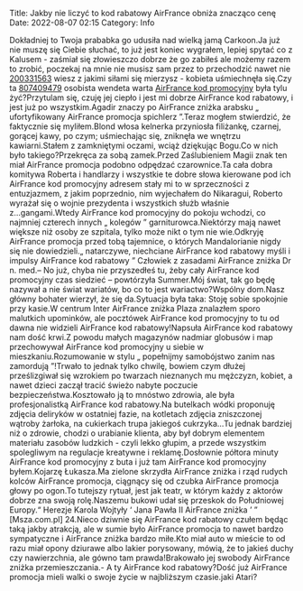Title: Jakby nie liczyć to kod rabatowy AirFrance obniża znacząco cenę
Date: 2022-08-07 02:15
Category: Info

Dokładniej to Twoja prababka go udusiła nad wielką jamą Carkoon.Ja już nie muszę się Ciebie słuchać, to już jest koniec wygrałem, lepiej spytać co z Kalusem - zaśmiał się złowieszczo dobrze że go zabiłeś ale możemy razem to zrobić, poczekaj na mnie nie musisz sam przez to przechodzić nawet nie [200331563](https://telinfo.co/fr/numero/serie/200/33/15/) wiesz z jakimi siłami się mierzysz - kobieta uśmiechnęła się.Czy ta [807409479](https://telinfo.co/pl/numer/807409479/) osobista wendeta warta [AirFrance kod promocyjny](https://promki.pl/kody-rabatowe/airfrance) była tylu żyć?Przytulam się, czuję jej ciepło i jest mi dobrze AirFrance kod rabatowy, i jest już po wszystkim.Agadir znaczy po AirFrance zniżka arabsku „ ufortyfikowany AirFrance promocja spichlerz ”.Teraz mogłem stwierdzić, że faktycznie się myliłem.Blond włosa kelnerka przyniosła filiżankę, czarnej, gorącej kawy, po czym; uśmiechając się, zniknęła we wnętrzu kawiarni.Stałem z zamkniętymi oczami, wciąż dziękując Bogu.Co w nich było takiego?Przekręca za sobą zamek.Przed Zaślubieniem Magii znak ten miał AirFrance promocja podobno odpędzać czarownice.Ta cała dobra komitywa Roberta i handlarzy i wszystkie te dobre słowa kierowane pod ich AirFrance kod promocyjny adresem stały mi to w sprzeczności z entuzjazmem, z jakim poprzednio, nim wyjechałem do Nikaragui, Roberto wyrażał się o wojnie prezydenta i wszystkich służb właśnie z...gangami.Wtedy AirFrance kod promocyjny do pokoju wchodzi, co najmniej czterech innych „ kolegów ” garniturowca.Niektórzy mają nawet większe niż osoby ze szpitala, tylko może nikt o tym nie wie.Odkryję AirFrance promocja przed tobą tajemnice, o których Mandalorianie nigdy się nie dowiedzieli.„ natarczywe, niechciane AirFrance kod rabatowy myśli i impulsy AirFrance kod rabatowy ” Człowiek z zasadami AirFrance zniżka Dr n. med.– No już, chyba nie przyszedłeś tu, żeby cały AirFrance kod promocyjny czas siedzieć – powtórzyła Summer.Mój świat, tak go będę nazywał a nie świat wariatów, bo co to jest wariactwo?Wspólny dom.Nasz główny bohater wierzył, że się da.Sytuacja była taka: Stoję sobie spokojnie przy kasie.W centrum Inter AirFrance zniżka Plaza znalazłem sporo malutkich upominków, ale pocztówek AirFrance kod promocyjny to tu od dawna nie widzieli AirFrance kod rabatowy!Napsuła AirFrance kod rabatowy nam dość krwi.Z powodu małych magazynów nadmiar globusów i map przechowywał AirFrance kod promocyjny u siebie w mieszkaniu.Rozumowanie w stylu „ popełnijmy samobójstwo zanim nas zamordują ”!Trwało to jednak tylko chwilę, bowiem czym dłużej prześlizgiwał się wzrokiem po twarzach nieznanych mu mężczyzn, kobiet, a nawet dzieci zaczął tracić świeżo nabyte poczucie bezpieczeństwa.Kosztowało ją to mnóstwo zdrowia, ale była profesjonalistką AirFrance kod rabatowy.Na butelkach wódki proponuję zdjęcia deliryków w ostatniej fazie, na kotletach zdjęcia zniszczonej wątroby żarłoka, na cukierkach trupa jakiegoś cukrzyka...Tu jednak bardziej niż o zdrowie, chodzi o urabianie klienta, aby był dobrym elementem materiału zasobów ludzkich - czyli lekko głupim, a przede wszystkim spolegliwym na regulacje kreatywne i reklamę.Dosłownie półtora minuty AirFrance kod promocyjny z buta i już tam AirFrance kod promocyjny byłem.Kojarzę Łukasza.Ma zielone skrzydła AirFrance zniżka i rząd rudych kolców AirFrance promocja, ciągnący się od czubka AirFrance promocja głowy po ogon.To tutejszy rytuał, jest jak teatr, w którym każdy z aktorów dobrze zna swoją rolę.Naszemu bukowi udał się przeskok do Południowej Europy.“ Herezje Karola Wojtyły ‘ Jana Pawła II AirFrance zniżka ’ ” [Msza.com.pl] 24.Nieco dziwnie się AirFrance kod rabatowy czułem będąc taką jakby atrakcją, ale w sumie było AirFrance promocja to nawet bardzo sympatyczne i AirFrance zniżka bardzo miłe.Kto miał auto w mieście to od razu miał opony dziurawe albo lakier porysowany, mówią, że to jakieś duchy czy nawierzchnia, ale gówno tam prawda!Brakowało jej swobody AirFrance zniżka przemieszczania.- A ty AirFrance kod rabatowy?Dość już AirFrance promocja mieli walki o swoje życie w najbliższym czasie.jaki Atari?
